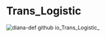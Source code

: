 # Trans_Logistic
![diana-def github io_Trans_Logistic_](https://github.com/Diana-def/Trans_Logistic/assets/112267131/1a21b522-406a-4a3b-98ae-d602e7c4a8db)

